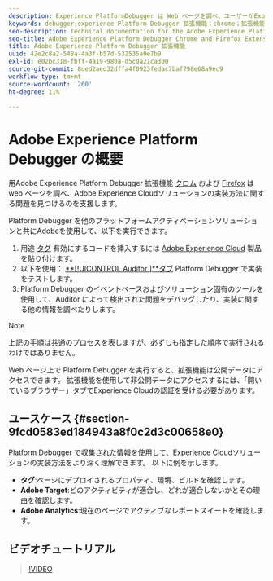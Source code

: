```yaml
---
description: Experience PlatformDebugger は Web ページを調べ、ユーザーがExperience Cloudソリューションの実装方法に関する問題を見つけられるよう支援します。
keywords: debugger;experience Platform Debugger 拡張機能；chrome；拡張機能
seo-description: Technical documentation for the Adobe Experience Platform Debugger Chrome and Firefox Extension - examine your web pages and understand problems with your Experience Cloud solution mplementations
seo-title: Adobe Experience Platform Debugger Chrome and Firefox Extension
title: Adobe Experience Platform Debugger 拡張機能
uuid: 42e2c8a2-548a-4a3f-b57d-532535a0e7b9
exl-id: e02bc318-fbff-4a19-980a-d5c0a21ca300
source-git-commit: 8ded2aed32dffa4f0923fedac7baf798e68a9ec9
workflow-type: tm+mt
source-wordcount: '260'
ht-degree: 11%

---
```


# Adobe Experience Platform Debugger の概要

用Adobe Experience Platform Debugger 拡張機能 [クロム](https://chrome.google.com/webstore/detail/adobe-experience-cloud-de/ocdmogmohccmeicdhlhhgepeaijenapj) および [Firefox](https://addons.mozilla.org/ja/firefox/addon/adobe-experience-platform-dbg/) は web ページを調べ、Adobe Experience Cloudソリューションの実装方法に関する問題を見つけるのを支援します。

Platform Debugger を他のプラットフォームアクティベーションソリューションと共にAdobeを使用して、以下を実行できます。

1. 用途 [タグ](../tags/home.md) 有効にするコードを挿入するには [Adobe Experience Cloud](https://experienceleague.adobe.com/docs/core-services/interface/experience-cloud.html?lang=ja) 製品を貼り付けます。
1. 以下を使用： [**[!UICONTROL Auditor ]**タブ](./auditor/overview.md) Platform Debugger で実装をテストします。
1. Platform Debugger のイベントベースおよびソリューション固有のツールを使用して、Auditor によって検出された問題をデバッグしたり、実装に関する他の情報を調べたりします。

>[!NOTE]
>
>上記の手順は共通のプロセスを表しますが、必ずしも指定した順序で実行されるわけではありません。

Web ページ上で Platform Debugger を実行すると、拡張機能は公開データにアクセスできます。 拡張機能を使用して非公開データにアクセスするには、「開いているブラウザー」タブでExperience Cloudの認証を受ける必要があります。

## ユースケース {#section-9fcd0583ed184943a8f0c2d3c00658e0}

Platform Debugger で収集された情報を使用して、Experience Cloudソリューションの実装方法をより深く理解できます。 以下に例を示します。

* **タグ**:ページにデプロイされるプロパティ、環境、ビルドを確認します。
* **Adobe Target**:どのアクティビティが適合し、どれが適合しないかとその理由を確認します。
* **Adobe Analytics**:現在のページでアクティブなレポートスイートを確認します。

## ビデオチュートリアル

>[!VIDEO](https://video.tv.adobe.com/v/32156?quality=12&learn=on)
